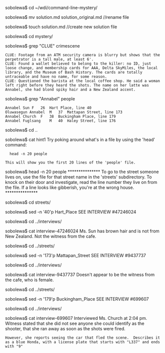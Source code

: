 
sobolewa$ cd ~/wdi/command-line-mystery/

sobolewa$ mv solution.md solution_original.md //rename file

sobolewa$ touch solution.md //create new solution file

sobolewa$ cd mystery/

sobolewa$ grep "CLUE" crimescene

    CLUE: Footage from an ATM security camera is blurry but shows that the perpetrator is a tall male, at least 6'.
    CLUE: Found a wallet believed to belong to the killer: no ID, just loose change, and membership cards for AAA, Delta SkyMiles, the local library, and the Museum of Bash History. The cards are totally untraceable and have no name, for some reason.
    CLUE: Questioned the barista at the local coffee shop. He said a woman left right before they heard the shots. The name on her latte was Annabel, she had blond spiky hair and a New Zealand accent.

sobolewa$ grep "Annabel" people

    Annabel Sun	F	26	Hart Place, line 40
    Oluwasegun Annabel	M	37	Mattapan Street, line 173
    Annabel Church	F	38	Buckingham Place, line 179
    Annabel Fuglsang	M	40	Haley Street, line 176

sobolewa$ cd ..

sobolewa$ cat hint1
    Try poking around what's in a file by using the 'head' command:

      head -n 20 people

    This will show you the first 20 lines of the 'people' file.

sobolewa$ head -n 20 people
    ***************
    To go to the street someone lives on, use the file
    for that street name in the 'streets' subdirectory.
    To knock on their door and investigate, read the line number
    they live on from the file.  If a line looks like gibberish, you're at the wrong house.
    ***************

sobolewa$ cd streets/

sobolewa$ sed -n '40'p Hart_Place
  SEE INTERVIEW #47246024

sobolewa$ cd ../interviews/

sobolewa$ cat interview-47246024
    Ms. Sun has brown hair and is not from New Zealand.  Not the witness from the cafe.

sobolewa$ cd ../streets/

sobolewa$ sed -n '173'p Mattapan_Street
  SEE INTERVIEW #9437737

sobolewa$ cd ../interviews/

sobolewa$ cat interview-9437737
  Doesn't appear to be the witness from the cafe, who is female.

sobolewa$ cd ../streets/

sobolewa$ sed -n '179'p Buckingham_Place
  SEE INTERVIEW #699607

sobolewa$ cd ../interviews/

sobolewa$ cat interview-699607
    Interviewed Ms. Church at 2:04 pm.  Witness stated that she did not see anyone she could identify as the shooter, that she ran away as soon as the shots were fired.

    However, she reports seeing the car that fled the scene.  Describes it as a blue Honda, with a license plate that starts with "L337" and ends with "9"
